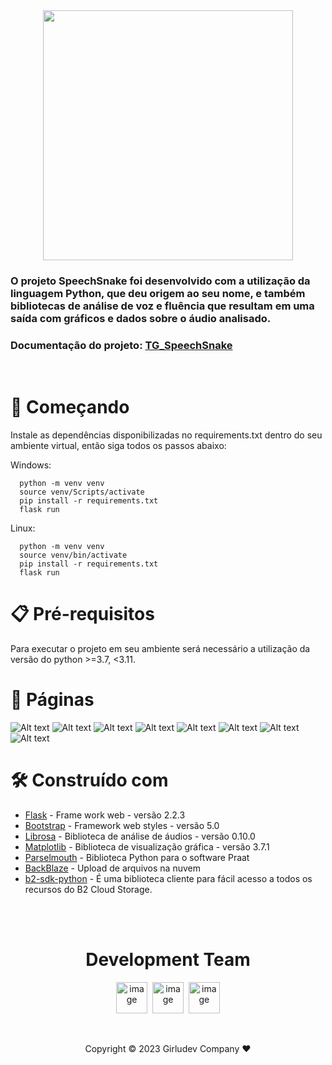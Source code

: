 <center>
<img src="docs/images/pages/speechsnake.png" width="400">
</center>

### O projeto SpeechSnake foi desenvolvido com a utilização da linguagem Python, que deu origem ao seu nome, e também bibliotecas de análise de voz e fluência que resultam em uma saída com gráficos e dados sobre o áudio analisado. 
### Documentação do projeto: [TG_SpeechSnake](docs/TG_FatecSDP.pdf)
</br>

# 🚀 Começando

Instale as dependências disponibilizadas no requirements.txt dentro do seu ambiente virtual, então siga todos os passos abaixo:

Windows:

```
  python -m venv venv
  source venv/Scripts/activate
  pip install -r requirements.txt
  flask run

```

Linux:

```
  python -m venv venv
  source venv/bin/activate
  pip install -r requirements.txt
  flask run

```

# 📋 Pré-requisitos

Para executar o projeto em seu ambiente será necessário a utilização da versão do python >=3.7, <3.11.

# 📃 Páginas

![Alt text](docs/images/pages/home.png)
![Alt text](docs/images/pages/about_one.png)
![Alt text](docs/images/pages/about_two.png)
![Alt text](docs/images/pages/audioupload.png)
![Alt text](docs/images/pages/formants.png)
![Alt text](docs/images/pages/waveshow.png)
![Alt text](docs/images/pages/f0.png)
![Alt text](docs/images/pages/spectogram.png)

# 🛠️ Construído com

- [Flask](https://flask.palletsprojects.com/) - Frame work web - versão 2.2.3
- [Bootstrap](https://getbootstrap.com/) - Framework web styles - versão 5.0
- [Librosa](https://librosa.org/doc/latest/index.html) - Biblioteca de análise de áudios - versão 0.10.0
- [Matplotlib](https://matplotlib.org/) - Biblioteca de visualização gráfica - versão 3.7.1
- [Parselmouth](https://parselmouth.readthedocs.io/en/stable/) - Biblioteca Python para o software Praat
- [BackBlaze](https://www.backblaze.com/) - Upload de arquivos na nuvem
- [b2-sdk-python](https://b2-sdk-python.readthedocs.io/en/master/quick_start.html#copy-file) - É uma biblioteca cliente para fácil acesso a todos os recursos do B2 Cloud Storage.


<br>
<br>
<h1 align="center">Development Team</h1>
<p align="center">
<a href="https://www.linkedin.com/in/silva-luzia/"><img src="https://github.com/Luzia-Silva.png" width="50px" alt="image" /></a>&nbsp;&nbsp;<a href="https://www.linkedin.com/in/joyce-lebedasi/"><img src="https://media.licdn.com/dms/image/D4D03AQHptug0Jv2yuQ/profile-displayphoto-shrink_400_400/0/1670929234733?e=1691020800&v=beta&t=R1EOPamB8PLy6aBvaewb2jBmaAPmogTDkaFB8wnAGBM" width="50px" alt="image" /></a>&nbsp;&nbsp;<a href="https://www.linkedin.com/in/vinissilva/"><img src="https://media.licdn.com/dms/image/D4D03AQFnPPseEU_YlA/profile-displayphoto-shrink_400_400/0/1665557916695?e=1691020800&v=beta&t=9dlMHTsK2MoYJ8BgwjXnennfdrAFadUgRDOtkg_LwOw" width="50px" alt="image" /></a>
</p>

<br>
 <Center>
      <p>Copyright © 2023 Girludev Company ❤️</p>
    
 </Center>
